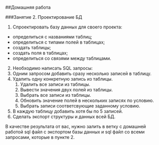 ﻿
##Домашняя работа

###Занятие 2. Проектирование БД

1. Спроектировать базу данных для своего проекта:
- определиться с названиями таблиц;
- определиться с типами полей в таблицах;
- создать таблицы;
- создать поля в таблицах; 
- определиться со связями между таблицами. 
2. Необходимо написать SQL запросы: 
 1. Одним запросом добавить сразу несколько записей  в таблицу.
 2. Удалить одну конкретную запись из таблицы.
    1. Удалить все записи из таблицы.
    1. Вывести значения двух полей из таблицы.
    1. Выбрать все записи из таблицы.
    1. Обновить значение полей в нескольких записях по условию. 
    1. Выбрать записи соответсвующие заданному условию. 
3. В каждую таблицу добавить хотя бы по 5 записей.
4. Сделать экспорт структуры и данных всей БД.

В качестве результата от вас, нужно залить в ветку с домашней работой sql файл с экспортом базы данных и sql файл со всеми запросами, которые в пункте 2.
